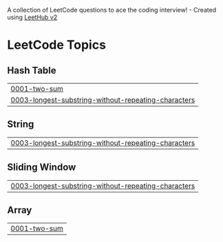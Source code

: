 A collection of LeetCode questions to ace the coding interview! - Created using [LeetHub v2](https://github.com/arunbhardwaj/LeetHub-2.0)
<!---LeetCode Topics Start-->
# LeetCode Topics
## Hash Table
|  |
| ------- |
| [0001-two-sum](https://github.com/Kirill-2002/LeedCodeTasks/tree/master/0001-two-sum) |
| [0003-longest-substring-without-repeating-characters](https://github.com/Kirill-2002/LeedCodeTasks/tree/master/0003-longest-substring-without-repeating-characters) |
## String
|  |
| ------- |
| [0003-longest-substring-without-repeating-characters](https://github.com/Kirill-2002/LeedCodeTasks/tree/master/0003-longest-substring-without-repeating-characters) |
## Sliding Window
|  |
| ------- |
| [0003-longest-substring-without-repeating-characters](https://github.com/Kirill-2002/LeedCodeTasks/tree/master/0003-longest-substring-without-repeating-characters) |
## Array
|  |
| ------- |
| [0001-two-sum](https://github.com/Kirill-2002/LeedCodeTasks/tree/master/0001-two-sum) |
<!---LeetCode Topics End-->